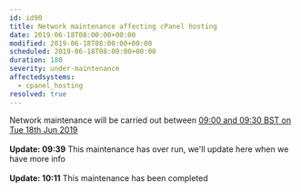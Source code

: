 ```yaml
---
id: id90
title: Network maintenance affecting cPanel hosting
date: 2019-06-18T08:00:00+00:00
modified: 2019-06-18T08:00:00+00:00
scheduled: 2019-06-18T08:00:00+00:00
duration: 180
severity: under-maintenance
affectedsystems:
  - cpanel_hosting
resolved: true
---
```


Network maintenance will be carried out between [09:00 and 09:30 BST on Tue 18th Jun 2019](https://www.timeanddate.com/worldclock/fixedtime.html?iso=20190618T08&ah=1)<br /><br />**Update: 09:39** This maintenance has over run, we'll update here when we have more info<br /><br />**Update: 10:11** This maintenance has been completed

